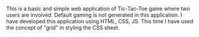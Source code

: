 This is a basic and simple web application of Tic-Tac-Toe game where two users are involved.
Default gaming is not generated in this application.
I have developed this application using HTML, CSS, JS.
This time I have used the concept of "grid" in styling the CSS sheet.

